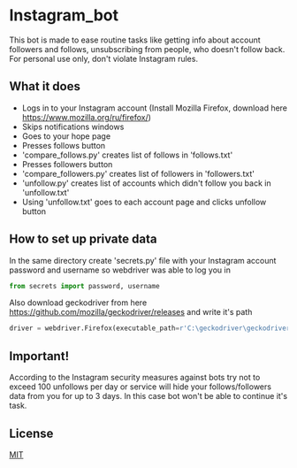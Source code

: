 # Instagram_bot
This bot is made to ease routine tasks like getting info about account followers and follows, unsubscribing from people, who doesn't follow back.
For personal use only, don't violate Instagram rules.

## What it does
- Logs in to your Instagram account (Install Mozilla Firefox, download here https://www.mozilla.org/ru/firefox/)
- Skips notifications windows
- Goes to your hope page
- Presses follows button
- 'compare_follows.py' creates list of follows in 'follows.txt'
- Presses followers button
- 'compare_followers.py' creates list of followers in 'followers.txt'
- 'unfollow.py' creates list of accounts which didn't follow you back in 'unfollow.txt'
- Using 'unfollow.txt' goes to each account page and clicks unfollow button

## How to set up private data
In the same directory create 'secrets.py' file with your Instagram account password and username so webdriver was able to log you in
```python
from secrets import password, username
```
Also download geckodriver from here https://github.com/mozilla/geckodriver/releases and write it's path 
```python
driver = webdriver.Firefox(executable_path=r'C:\geckodriver\geckodriver.exe')
```
## Important!
According to the Instagram security measures against bots try not to exceed 100 unfollows per day or service will hide your follows/followers data from you for up to 3 days. 
In this case bot won't be able to continue it's task.

## License
[MIT](https://choosealicense.com/licenses/mit/)
